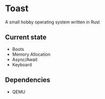 # Toast
A small hobby operating system written in Rust

## Current state
- Boots
- Memory Allocation
- Async/Await
- Keyboard

## Dependencies
- QEMU